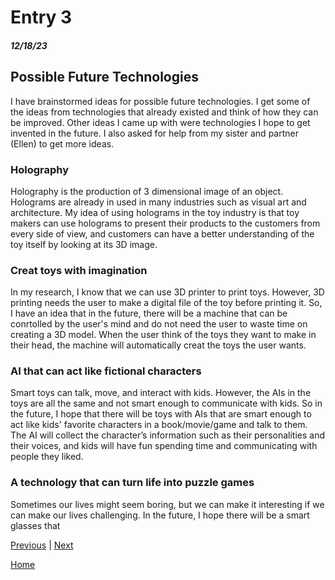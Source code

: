 # Entry 3
##### 12/18/23

## Possible Future Technologies 
I have brainstormed ideas for possible future technologies. I get some of the ideas from technologies that already existed and think of how they can be improved. Other ideas I came up with were technologies I hope to get invented in the future. I also asked for help from my sister and partner (Ellen) to get more ideas. 


### Holography 
Holography is the production of 3 dimensional image of an object. Holograms are already in used in many industries such as visual art and architecture. My idea of using holograms in the toy industry is that toy makers can use holograms to present their products to the customers from every side of view, and customers can have a better understanding of the toy itself by looking at its 3D image. 

### Creat toys with imagination 
In my research, I know that we can use 3D printer to print toys. However, 3D printing needs the user to make a digital file of the toy before printing it. So, I have an idea that in the future, there will be a machine that can be conrtolled by the user's mind and do not need the user to waste time on creating a 3D model. When the user think of the toys they want to make in their head, the machine will automatically creat the toys the user wants. 

### AI that can act like fictional characters 
Smart toys can talk, move, and interact with kids. However, the AIs in the toys are all the same and not smart enough to communicate with kids. So in the future, I hope that there will be toys with AIs that are smart enough to act like kids' favorite characters in a book/movie/game and talk to them. The AI will collect the character’s information such as their personalities and their voices, and kids will have fun spending time and communicating with people they liked. 

### A technology that can turn life into puzzle games 
Sometimes our lives might seem boring, but we can make it interesting if we can make our lives challenging. In the future, I hope there will be a smart glasses that 




[Previous](entry02.md) | [Next](entry04.md)

[Home](../README.md)